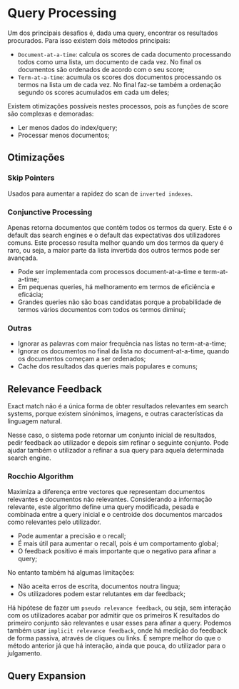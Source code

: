 # Query Processing

Um dos principais desafios é, dada uma query, encontrar os resultados procurados. Para isso existem dois métodos principais:

- `Document-at-a-time`: calcula os scores de cada documento processando todos como uma lista, um documento de cada vez. No final os documentos são ordenados de acordo com o seu score;
- `Term-at-a-time`: acumula os scores dos documentos processando os termos na lista um de cada vez. No final faz-se também a ordenação segundo os scores acumulados em cada um deles;

Existem otimizações possíveis nestes processos, pois as funções de score são complexas e demoradas:

- Ler menos dados do index/query;
- Processar menos documentos;

## Otimizações

### Skip Pointers

Usados para aumentar a rapidez do scan de `inverted indexes`.

### Conjunctive Processing

Apenas retorna documentos que contêm todos os termos da query. Este é o default das search engines e o default das expectativas dos utilizadores comuns. Este processo resulta melhor quando um dos termos da query é raro, ou seja, a maior parte da lista invertida dos outros termos pode ser avançada.

- Pode ser implementada com processos document-at-a-time e term-at-a-time;
- Em pequenas queries, há melhoramento em termos de eficiência e eficácia;
- Grandes queries não são boas candidatas porque a probabilidade de termos vários documentos com todos os termos diminui;

### Outras

- Ignorar as palavras com maior frequência nas listas no term-at-a-time;
- Ignorar os documentos no final da lista no document-at-a-time, quando os documentos começam a ser ordenados;
- Cache dos resultados das queries mais populares e comuns;

## Relevance Feedback

Exact match não é a única forma de obter resultados relevantes em search systems, porque existem sinónimos, imagens, e outras características da linguagem natural.

Nesse caso, o sistema pode retornar um conjunto inicial de resultados, pedir feedback ao utilizador e depois sim refinar o seguinte conjunto. Pode ajudar também o utilizador a refinar a sua query para aquela determinada search engine.

### Rocchio Algorithm

Maximiza a diferença entre vectores que representam documentos relevantes e documentos não relevantes. Considerando a informação relevante, este algoritmo define uma query modificada, pesada e combinada entre a query inicial e o centroide dos documentos marcados como relevantes pelo utilizador.

- Pode aumentar a precisão e o recall;
- É mais útil para aumentar o recall, pois é um comportamento global;
- O feedback positivo é mais importante que o negativo para afinar a query;

No entanto também há algumas limitações:

- Não aceita erros de escrita, documentos noutra lingua;
- Os utilizadores podem estar relutantes em dar feedback;

Há hipótese de fazer um `pseudo relevance feedback`, ou seja, sem interação com os utilizadores acabar por admitir que os primeiros K resultados do primeiro conjunto são relevantes e usar esses para afinar a query. Podemos também usar `implicit relevance feedback`, onde há medição do feedback de forma passiva, através de cliques ou links. É sempre melhor do que o método anterior já que há interação, ainda que pouca, do utilizador para o julgamento.

## Query Expansion

